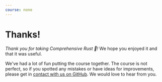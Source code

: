 ```yaml
---
course: none
---
```


# Thanks!

_Thank you for taking Comprehensive Rust 🦀!_ We hope you enjoyed it and that it
was useful.

We've had a lot of fun putting the course together. The course is not perfect,
so if you spotted any mistakes or have ideas for improvements, please get in
[contact with us on GitHub](https://github.com/google/comprehensive-rust/discussions).
We would love to hear from you.
